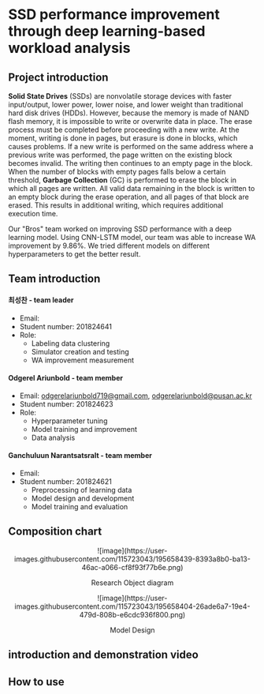 # SSD performance improvement through deep learning-based workload analysis

## Project introduction
<b>Solid State Drives</b> (SSDs) are nonvolatile storage devices with faster input/output, lower power, lower noise, and lower weight than traditional hard disk drives (HDDs). However, because the memory is made of NAND flash memory, it is impossible to write or overwrite data in place. The erase process must be completed before proceeding with a new write. At the moment, writing is done in pages, but erasure is done in blocks, which causes problems. If a new write is performed on the same address where a previous write was performed, the page written on the existing block becomes invalid. The writing then continues to an empty page in the block. When the number of blocks with empty pages falls below a certain threshold, <b>Garbage Collection</b> (GC) is performed to erase the block in which all pages are written. All valid data remaining in the block is written to an empty block during the erase operation, and all pages of that block are erased. This results in additional writing, which requires additional execution time. 

Our "Bros" team worked on improving SSD performance with a deep learning model. Using CNN-LSTM model, our team was able to increase WA improvement by 9.86%. We tried different models on different hyperparameters to get the better result.

## Team introduction

#### 최성찬 - team leader
* Email: 
* Student number: 201824641
* Role:
  - Labeling data clustering
  - Simulator creation and testing
  - WA improvement measurement

#### Odgerel Ariunbold - team member
* Email: odgerelariunbold719@gmail.com, odgerelariunbold@pusan.ac.kr
* Student number: 201824623
* Role: 
  - Hyperparameter tuning
  - Model training and improvement
  - Data analysis

#### Ganchuluun Narantsatsralt - team member
* Email: 
* Student number: 201824621
  - Preprocessing of learning data
  - Model design and development
  - Model training and evaluation

## Composition chart
<div align="center">
  <div>
    ![image](https://user-images.githubusercontent.com/115723043/195658439-8393a8b0-ba13-46ac-a066-cf8f93f77b6e.png)
  </div>
  <div>
    <p> Research Object diagram </p>
  </div>
</div>

<div align="center">
  <div>
    ![image](https://user-images.githubusercontent.com/115723043/195658404-26ade6a7-19e4-479d-808b-e6cdc936f800.png)
  </div>
  <div>
    <p> Model Design </p>
  </div>
</div>

## introduction and demonstration video

## How to use
